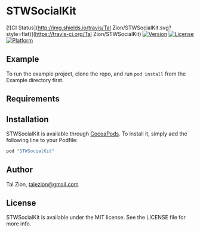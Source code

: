 # STWSocialKit

[![CI Status](http://img.shields.io/travis/Tal Zion/STWSocialKit.svg?style=flat)](https://travis-ci.org/Tal Zion/STWSocialKit)
[![Version](https://img.shields.io/cocoapods/v/STWSocialKit.svg?style=flat)](http://cocoapods.org/pods/STWSocialKit)
[![License](https://img.shields.io/cocoapods/l/STWSocialKit.svg?style=flat)](http://cocoapods.org/pods/STWSocialKit)
[![Platform](https://img.shields.io/cocoapods/p/STWSocialKit.svg?style=flat)](http://cocoapods.org/pods/STWSocialKit)

## Example

To run the example project, clone the repo, and run `pod install` from the Example directory first.

## Requirements

## Installation

STWSocialKit is available through [CocoaPods](http://cocoapods.org). To install
it, simply add the following line to your Podfile:

```ruby
pod "STWSocialKit"
```

## Author

Tal Zion, talezion@gmail.com

## License

STWSocialKit is available under the MIT license. See the LICENSE file for more info.
